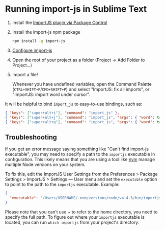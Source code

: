 # Running import-js in Sublime Text

1. Install the [ImportJS plugin via Package
   Control](https://packagecontrol.io/packages/ImportJS)

2. Install the import-js npm package

   ```sh
   npm install -g import-js
   ```

3. [Configure import-js](README.md#configuration)

4. Open the root of your project as a folder (Project -> Add Folder to Project…)

5. Import a file!

   Whenever you have undefined variables, open the Command Palette
   (`CTRL+SHIFT+P`/`CMD+SHIFT+P`) and select "ImportJS: fix all imports", or
   "ImportJS: import word under cursor".

It will be helpful to bind `import_js` to easy-to-use bindings, such as:

```json
{ "keys": ["super+alt+i"], "command": "import_js" },
{ "keys": ["super+alt+j"], "command": "import_js", "args": { "word": true } },
{ "keys": ["super+alt+g"], "command": "import_js", "args": { "word": true, "goto": true } },
```

## Troubleshooting

If you get an error message saying something like "Can't find import-js
executable", you may need to specify a path to the `importjs` executable in
configuration. This likely means that you are using a tool like
[nvm](http://nvm.sh) manage multiple Node versions on your system.

To fix this, edit the ImportJS User Settings from the Preferences > Package
Settings > ImportJS > Settings — User menu and set the `executable` option to
point to the path to the `importjs` executable. Example:

```json
{
  "executable": "/Users/USERNAME/.nvm/versions/node/v4.4.3/bin/importjs"
}
```

Please note that you can't use ~ to refer to the home directory, you need to
specify the full path. To figure out where your `importjs` executable is
located, you can run `which importjs` from your project's directory.
